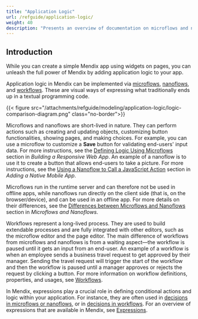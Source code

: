 ```yaml
---
title: "Application Logic"
url: /refguide/application-logic/
weight: 40
description: "Presents an overview of documentation on microflows and nanoflows."
---
```


## Introduction

While you can create a simple Mendix app using widgets on pages, you can unleash the full power of Mendix by adding application logic to your app.

Application logic in Mendix can be implemented via [microflows](/refguide/microflows/), [nanoflows](/refguide/nanoflows/), and [workflows](/refguide/workflows/). These are visual ways of expressing what traditionally ends up in a textual programming code. 

{{< figure src="/attachments/refguide/modeling/application-logic/logic-comparison-diagram.png" class="no-border">}}

Microflows and nanoflows are short-lived in nature. They can perform actions such as creating and updating objects, customizing button functionalities, showing pages, and making choices. For example, you can use a microflow to customize a **Save** button for validating end-users' input data. For more instructions, see the [Defining Logic Using Microflows](/quickstarts/responsive-web-app/#microflow-use-case) section in *Building a Responsive Web App*. An example of a nanoflow is to use it to create a button that allows end-users to take a picture. For more instructions, see the [Using a Nanoflow to Call a JavaScript Action](/quickstarts/native-mobile-app/#nanoflow-use-case) section in *Adding a Native Mobile App*. 

Microflows run in the runtime server and can therefore not be used in offline apps, while nanoflows run directly on the client side (that is, on the browser/device), and can be used in an offline app. For more details on their differences, see the [Differences between Microflows and Nanoflows](/refguide/microflows-and-nanoflows/#differences) section in *Microflows and Nanoflows*.

Workflows represent a long-lived process. They are used to build extendable processes and are fully integrated with other editors, such as the microflow editor and the page editor. The main difference of workflows from microflows and nanoflows is from a waiting aspect—the workflow is paused until it gets an input from an end-user. An example of a workflow is when an employee sends a business travel request to get approved by their manager. Sending the travel request will trigger the start of the workflow and then the workflow is paused until a manager approves or rejects the request by clicking a button. For more information on workflow definitions, properties, and usages, see [Workflows](/refguide/workflows/).

In Mendix, expressions play a crucial role in defining conditional actions and logic within your application. For instance, they are often used in [decisions in microflows or nanoflows](/refguide/decisions/), or in [decisions in workflows](/refguide/decision-in-workflows/). For an overview of expressions that are available in Mendix, see [Expressions](/refguide/expressions/).
